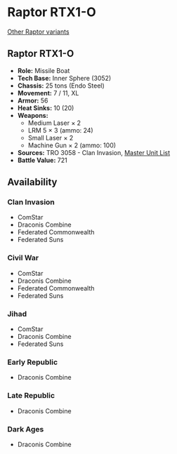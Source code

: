 # Raptor RTX1-O

[Other Raptor variants](../raptor.md)

## Raptor RTX1-O
- **Role:** Missile Boat
- **Tech Base:** Inner Sphere (3052)
- **Chassis:** 25 tons (Endo Steel)
- **Movement:** 7 / 11, XL
- **Armor:** 56
- **Heat Sinks:** 10 (20)
- **Weapons:**
  - Medium Laser × 2
  - LRM 5 × 3 (ammo: 24)
  - Small Laser × 2
  - Machine Gun × 2 (ammo: 100)
- **Sources:** TRO 3058 - Clan Invasion, [Master Unit List](http://masterunitlist.info/Unit/Details/2647/raptor-rtx1-o)
- **Battle Value:** 721

## Availability

### Clan Invasion
- ComStar
- Draconis Combine
- Federated Commonwealth
- Federated Suns

### Civil War
- ComStar
- Draconis Combine
- Federated Commonwealth
- Federated Suns

### Jihad
- ComStar
- Draconis Combine
- Federated Suns

### Early Republic
- Draconis Combine

### Late Republic
- Draconis Combine

### Dark Ages
- Draconis Combine

